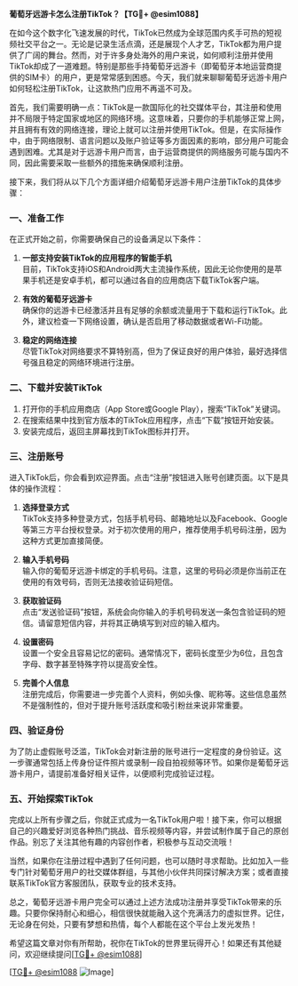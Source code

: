 **葡萄牙远游卡怎么注册TikTok？【TG💪+ @esim1088】**

在如今这个数字化飞速发展的时代，TikTok已然成为全球范围内炙手可热的短视频社交平台之一。无论是记录生活点滴，还是展现个人才艺，TikTok都为用户提供了广阔的舞台。然而，对于许多身处海外的用户来说，如何顺利注册并使用TikTok却成了一道难题。特别是那些手持葡萄牙远游卡（即葡萄牙本地运营商提供的SIM卡）的用户，更是常常感到困惑。今天，我们就来聊聊葡萄牙远游卡用户如何轻松注册TikTok，让这款热门应用不再遥不可及。

首先，我们需要明确一点：TikTok是一款国际化的社交媒体平台，其注册和使用并不局限于特定国家或地区的网络环境。这意味着，只要你的手机能够正常上网，并且拥有有效的网络连接，理论上就可以注册并使用TikTok。但是，在实际操作中，由于网络限制、语言问题以及账户验证等多方面因素的影响，部分用户可能会遇到困难。尤其是对于远游卡用户而言，由于运营商提供的网络服务可能与国内不同，因此需要采取一些额外的措施来确保顺利注册。

接下来，我们将从以下几个方面详细介绍葡萄牙远游卡用户注册TikTok的具体步骤：

### 一、准备工作

在正式开始之前，你需要确保自己的设备满足以下条件：

1. **一部支持安装TikTok的应用程序的智能手机**  
   目前，TikTok支持iOS和Android两大主流操作系统，因此无论你使用的是苹果手机还是安卓手机，都可以通过各自的应用商店下载TikTok客户端。

2. **有效的葡萄牙远游卡**  
   确保你的远游卡已经激活并且有足够的余额或流量用于下载和运行TikTok。此外，建议检查一下网络设置，确认是否启用了移动数据或者Wi-Fi功能。

3. **稳定的网络连接**  
   尽管TikTok对网络要求不算特别高，但为了保证良好的用户体验，最好选择信号强且稳定的网络环境进行注册。

### 二、下载并安装TikTok

1. 打开你的手机应用商店（App Store或Google Play），搜索“TikTok”关键词。
2. 在搜索结果中找到官方版本的TikTok应用程序，点击“下载”按钮开始安装。
3. 安装完成后，返回主屏幕找到TikTok图标并打开。

### 三、注册账号

进入TikTok后，你会看到欢迎界面。点击“注册”按钮进入账号创建页面。以下是具体的操作流程：

1. **选择登录方式**  
   TikTok支持多种登录方式，包括手机号码、邮箱地址以及Facebook、Google等第三方平台授权登录。对于初次使用的用户，推荐使用手机号码注册，因为这种方式更加直接简便。

2. **输入手机号码**  
   输入你的葡萄牙远游卡绑定的手机号码。注意，这里的号码必须是你当前正在使用的有效号码，否则无法接收验证码短信。

3. **获取验证码**  
   点击“发送验证码”按钮，系统会向你输入的手机号码发送一条包含验证码的短信。请留意短信内容，并将其正确填写到对应的输入框内。

4. **设置密码**  
   设置一个安全且容易记忆的密码。通常情况下，密码长度至少为6位，且包含字母、数字甚至特殊字符以提高安全性。

5. **完善个人信息**  
   注册完成后，你需要进一步完善个人资料，例如头像、昵称等。这些信息虽然不是强制性的，但对于提升账号活跃度和吸引粉丝来说非常重要。

### 四、验证身份

为了防止虚假账号泛滥，TikTok会对新注册的账号进行一定程度的身份验证。这一步骤通常包括上传身份证件照片或录制一段自拍视频等环节。如果你是葡萄牙远游卡用户，请提前准备好相关证件，以便顺利完成验证过程。

### 五、开始探索TikTok

完成以上所有步骤之后，你就正式成为一名TikTok用户啦！接下来，你可以根据自己的兴趣爱好浏览各种热门挑战、音乐视频等内容，并尝试制作属于自己的原创作品。别忘了关注其他有趣的内容创作者，积极参与互动交流哦！

当然，如果你在注册过程中遇到了任何问题，也可以随时寻求帮助。比如加入一些专门针对葡萄牙用户的社交媒体群组，与其他小伙伴共同探讨解决方案；或者直接联系TikTok官方客服团队，获取专业的技术支持。

总之，葡萄牙远游卡用户完全可以通过上述方法成功注册并享受TikTok带来的乐趣。只要你保持耐心和细心，相信很快就能融入这个充满活力的虚拟世界。记住，无论身在何处，只要有梦想和热情，每个人都能在这个平台上发光发热！

希望这篇文章对你有所帮助，祝你在TikTok的世界里玩得开心！如果还有其他疑问，欢迎继续提问[[TG💪+ @esim1088](https://t.me/s/esim1088)] 

[[TG💪+ @esim1088](https://t.me/s/esim1088) ![Image](https://i.postimg.cc/4NQfJmqS/Snipaste-2025-05-13-00-14-12.png)]
